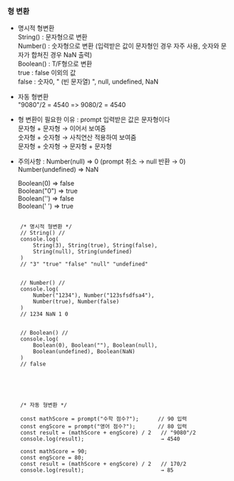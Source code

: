 ### 형 변환

- 명시적 형변환   
  String() : 문자형으로 변환   
  Number() : 숫자형으로 변환 (입력받은 값이 문자형인 경우 자주 사용, 숫자와 문자가 합쳐진 경우 NaN 출력)   
  Boolean() : T/F형으로 변환   
   true : false 이외의 값   
   false : 숫자0, " (빈 문자열) ", null, undefined, NaN

- 자동 형변환   
  "9080"/2 = 4540  =>  9080/2 = 4540

- 형 변환이 필요한 이유 : prompt 입력받은 값은 문자형이다   
  문자형 + 문자형 → 이어서 보여줌    
  숫자형 + 숫자형 → 사칙연산 적용하여 보여줌   
  문자형 + 숫자형 → 문자형 + 문자형   

- 주의사항 :
  Number(null)       => 0  (prompt 취소 → null 반환 → 0)   
  Number(undefined)  => NaN

  Boolean(0)       => false   
  Boolean("0")     => true   
  Boolean('')      => false   
  Boolean(' ')     => true   

<pre>
<code>
    /* 명시적 형변환 */
    // String() //
    console.log(
        String(3), String(true), String(false),
        String(null), String(undefined)
    )
    // "3" "true" "false" "null" "undefined"


    // Number() //
    console.log(
        Number("1234"), Number("123sfsdfsa4"),
        Number(true), Number(false)
    )
    // 1234 NaN 1 0


    // Boolean() //
    console.log(
        Boolean(0), Boolean(""), Boolean(null),
        Boolean(undefined), Boolean(NaN)
    )
    // false
</code>
</pre>
<br>

<pre>
<code>
    /* 자동 형변환 */

    const mathScore = prompt("수학 점수?");      // 90 입력
    const engScore = prompt("영어 점수?");       // 80 입력
    const result = (mathScore + engScore) / 2   // "9080"/2
    console.log(result);                        → 4540

    const mathScore = 90;
    const engScore = 80;
    const result = (mathScore + engScore) / 2   // 170/2
    console.log(result);                        → 85
</code>
</pre>
<br>